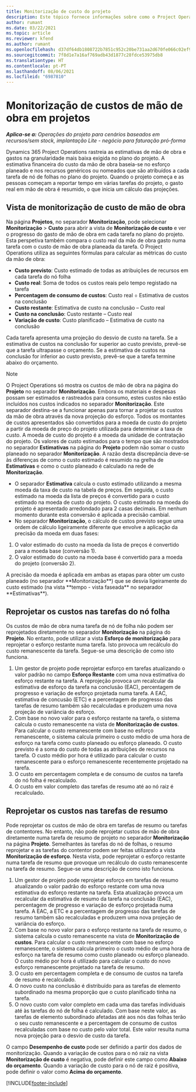 ```yaml
---
title: Monitorização de custo do projeto
description: Este tópico fornece informações sobre como o Project Operations acompanha o progresso contra o custo da mão de obra e gastos num projeto.
author: rumant
ms.date: 03/22/2021
ms.topic: article
ms.reviewer: kfend
ms.author: rumant
ms.openlocfilehash: d37df64db1808722b7851c952c20be731aa2d670fe066c02ef90386712487407
ms.sourcegitcommit: 7f8d1e7a16af769adb43d1877c28fdce53975db8
ms.translationtype: HT
ms.contentlocale: pt-PT
ms.lasthandoff: 08/06/2021
ms.locfileid: "6987810"
---
```

# <a name="labor-cost-tracking-on-projects"></a>Monitorização de custos de mão de obra em projetos

_**Aplica-se a:** Operações do projeto para cenários baseados em recursos/sem stock, implantação Lite - negócio para faturação pró-forma_

Dynamics 365 Project Operations rastreia as estimativas de mão de obra e gastos na granularidade mais baixa exigida no plano do projeto. A estimativa financeira do custo da mão de obra baseia-se no esforço planeado e nos recursos genéricos ou nomeados que são atribuídos a cada tarefa de nó de folhas no plano do projeto. Quando o projeto começa e as pessoas começam a reportar tempo em várias tarefas do projeto, o gasto real em mão de obra é resumido, o que inicia um cálculo das projeções.

## <a name="labor-cost-tracking-view"></a>Vista de monitorização de custo de mão de obra

Na página **Projetos**, no separador **Monitorização**, pode selecionar **Monitorização** > **Custo** para abrir a vista de **Monitorização de custo** e ver o progresso do gasto de mão de obra em cada tarefa no plano do projeto. Esta perspetiva também compara o custo real da mão de obra gasto numa tarefa com o custo de mão de obra planeada da tarefa. O Project Operations utiliza as seguintes fórmulas para calcular as métricas do custo da mão de obra:

- **Custo previsto**: Custo estimado de todas as atribuições de recursos em cada tarefa do nó folha
- **Custo real**: Soma de todos os custos reais pelo tempo registado na tarefa
- **Percentagem de consumo de custos**: Custo real ÷ Estimativa de custos na conclusão
- **Custo restante**: Estimativa de custo na conclusão – Custo real
- **Custo na conclusão**: Custo restante – Custo real
- **Variação de custo**: Custo planificado – Estimativa de custo na conclusão

Cada tarefa apresenta uma projeção do desvio de custo na tarefa. Se a estimativa de custos na conclusão for superior ao custo previsto, prevê-se que a tarefa ultrapasse o orçamento. Se a estimativa de custos na conclusão for inferior ao custo previsto, prevê-se que a tarefa termine abaixo do orçamento.

>[!NOTE]
> O Project Operations só mostra os custos de mão de obra na página do **Projeto** no separador **Monitorização**. Embora os materiais e despesas possam ser estimados e rastreados para consumo, estes custos não estão incluídos nos custos indicados no separador **Monitorização**. Este separador destina-se a funcionar apenas para tornar a projetar os custos da mão de obra através da nova projeção do esforço.
Todos os montantes de custos apresentados são convertidos para a moeda de custo do projeto a partir da moeda de preço do projeto utilizada para determinar a taxa de custo. A moeda de custo do projeto é a moeda da unidade de contratação do projeto. Os valores de custo estimados para o tempo que são mostrados no separador **Estimativas** na página do **Projeto** podem não somar o custo planeado no separador **Monitorização**. A razão desta discrepância deve-se às diferenças de como o custo estimado é resumido na grelha de **Estimativas** e como o custo planeado é calculado na rede de **Monitorização**. 
>
> - O separador **Estimativa** calcula o custo estimado utilizando a mesma moeda da taxa de custo na tabela de preços. Em seguida, o custo estimado na moeda da lista de preços é convertido para o custo estimado na moeda de custo do projeto. O custo estimado na moeda do projeto é apresentado arredondado para 2 casas decimais. Em nenhum momento durante esta conversão é aplicada a precisão cambial. 
> - No separador **Monitorização**, o cálculo de custos previsto segue uma ordem de cálculo ligeiramente diferente que envolve a aplicação da precisão da moeda em duas fases: 
   ><ol>
   ><li>O valor estimado do custo na moeda da lista de preços é convertido para a moeda base (conversão 1).</li>
   ><li>O valor estimado do custo na moeda base é convertido para a moeda do projeto (conversão 2). </li>
   ></ol>
   >A precisão da moeda é aplicada em ambas as etapas para obter um custo planeado (no separador **Monitorização**) que se desvia ligeiramente do custo estimado (na vista **tempo - vista faseada** no separador **Estimativas**). 
   
## <a name="reprojecting-costs-on-leaf-node-tasks"></a>Reprojetar os custos nas tarefas do nó folha

Os custos de mão de obra numa tarefa de nó de folha não podem ser reprojetados diretamente no separador **Monitorização** na página do **Projeto**. No entanto, pode utilizar a vista **Esforço de monitorização** para reprojetar o esforço restante numa tarefa. Isto provoca um recálculo do custo remanescente da tarefa. Segue-se uma descrição de como isto funciona.

1. Um gestor de projeto pode reprojetar esforço em tarefas atualizando o valor padrão no campo **Esforço Restante** com uma nova estimativa do esforço restante na tarefa. A reprojeção provoca um recalcular da estimativa de esforço da tarefa na conclusão (EAC), percentagem de progresso e variação de esforço projetada numa tarefa. A EAC, estimativa de concusão (ETC) e a percentagem de progresso das tarefas de resumo também são recalculadas e produzem uma nova projeção de variância do esforço.
2. Com base no novo valor para o esforço restante na tarefa, o sistema calcula o custo remanescente na vista de **Monitorização de custos**. Para calcular o custo remanescente com base no esforço remanescente, o sistema calcula primeiro o custo médio de uma hora de esforço na tarefa como custo planeado ou esforço planeado. O custo previsto é a soma do custo de todas as atribuições de recursos na tarefa. O custo médio por hora é utilizado para calcular o custo remanescente para o esforço remanescente recentemente projetado na tarefa.
3. O custo em percentagem completa e de consumo de custos na tarefa do nó folha é recalculado.
4. O custo em valor completo das tarefas de resumo até ao nó raiz é recalculado.

## <a name="reprojecting-costs-on-summary-tasks"></a>Reprojetar os custos nas tarefas de resumo

Pode reprojetar os custos de mão de obra em tarefas de resumo ou tarefas de contentores. No entanto, não pode reprojetar custos de mão de obra diretamente numa tarefa de resumo de projeto no separador **Monitorização** na página **Projeto**. Semelhantes às tarefas do nó de folhas, o resumo reprojetar e as tarefas do contentor podem ser feitas utilizando a vista **Monitorização de esforço**. Nesta vista, pode reprojetar o esforço restante numa tarefa de resumo que provoque um recálculo do custo remanescente na tarefa de resumo. Segue-se uma descrição de como isto funciona.

1. Um gestor de projeto pode reprojetar esforço em tarefas de resumo atualizando o valor padrão do esforço restante com uma nova estimativa do esforço restante na tarefa. Esta atualização provoca um recalcular da estimativa de resumo da tarefa na conclusão (EAC), percentagem de progresso e variação de esforço projetada numa tarefa. A EAC, a ETC e a percentagem de progresso das tarefas de resumo também são recalculadas e produzem uma nova projeção de variância do esforço.
2. Com base no novo valor para o esforço restante na tarefa de resumo, o sistema calcula o custo remanescente na vista de **Monitorização de custos**. Para calcular o custo remanescente com base no esforço remanescente, o sistema calcula primeiro o custo médio de uma hora de esforço na tarefa de resumo como custo planeado ou esforço planeado. O custo médio por hora é utilizado para calcular o custo do novo esforço remanescente projetado na tarefa de resumo.
3. O custo em percentagem completa e de consumo de custos na tarefa de resumo é recalculado.
4. O novo custo na conclusão é distribuído para as tarefas de elemento subordinado na mesma proporção que o custo planificado tinha na tarefa.
5. O novo custo com valor completo em cada uma das tarefas individuais até às tarefas do nó de folha é calculado. Com base neste valor, as tarefas de elemento subordinado afetadas até aos nós das folhas terão o seu custo remanescente e a percentagem de consumo de custos recalculadas com base no custo pelo valor total. Este valor resulta numa nova projeção para o desvio de custo da tarefa. 


O campo **Desempenho de custo** pode ser definido a partir dos dados de monitorização. Quando a variação de custos para o nó raiz na vista **Monitorização de custo** é negativa, pode definir este campo como **Abaixo do orçamento**. Quando a variação de custo para o nó de raiz é positiva, pode definir o valor como **Acima do orçamento**.


[!INCLUDE[footer-include](../includes/footer-banner.md)]
